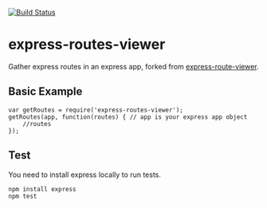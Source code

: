 [![Build Status](https://travis-ci.org/rjmacarthy/express-route-viewer.svg?branch=trav)](https://travis-ci.org/rjmacarthy/express-route-viewer)

# express-routes-viewer

Gather express routes in an express app, forked from [express-route-viewer](https://github.com/sleuthg/express-route-viewer).

## Basic Example

```
var getRoutes = require('express-routes-viewer');
getRoutes(app, function(routes) { // app is your express app object
    //routes
});
```

## Test

You need to install express locally to run tests.

```
npm install express
npm test
```

